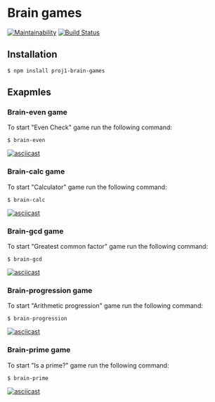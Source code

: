 # Brain games

[![Maintainability](https://api.codeclimate.com/v1/badges/a99a88d28ad37a79dbf6/maintainability)](https://codeclimate.com/github/mikeandv/frontend-project-lvl1/maintainability)
[![Build Status](https://travis-ci.org/mikeandv/frontend-project-lvl1.svg?branch=master)](https://travis-ci.org/mikeandv/frontend-project-lvl1)

## Installation

```shell
$ npm inslall proj1-brain-games
```

## Exapmles

### Brain-even game

To start "Even Check" game run the following command:

```shell
$ brain-even
```

[![asciicast](https://asciinema.org/a/X04eWa9bJaTYXkvEAMJFOTrcG.svg)](https://asciinema.org/a/X04eWa9bJaTYXkvEAMJFOTrcG)

### Brain-calc game

To start "Calculator" game run the following command:

```shell
$ brain-calc
```

[![asciicast](https://asciinema.org/a/C6N7sGIUXy9Tyb9pIqwyAc0eS.svg)](https://asciinema.org/a/C6N7sGIUXy9Tyb9pIqwyAc0eS)

### Brain-gcd game

To start "Greatest common factor" game run the following command:

```shell
$ brain-gcd
```

[![asciicast](https://asciinema.org/a/giyqH2CHBxGHRI8ib7r9lmIcp.svg)](https://asciinema.org/a/giyqH2CHBxGHRI8ib7r9lmIcp)

### Brain-progression game

To start "Arithmetic progression" game run the following command:

```shell
$ brain-progression
```

[![asciicast](https://asciinema.org/a/w4p2mXuiLvu3HGVcAcWhppxkA.svg)](https://asciinema.org/a/w4p2mXuiLvu3HGVcAcWhppxkA)

### Brain-prime game

To start "Is a prime?" game run the following command:

```shell
$ brain-prime
```

[![asciicast](https://asciinema.org/a/RCTfkVWmUa1Lp5j4aIwRgTkEW.svg)](https://asciinema.org/a/RCTfkVWmUa1Lp5j4aIwRgTkEW)
